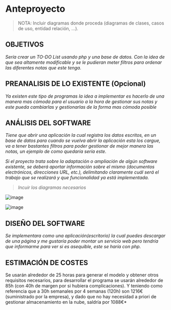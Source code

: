 # Anteproyecto

> NOTA: Incluir diagramas donde proceda (diagramas de clases, casos de uso, entidad relación, ...).

## OBJETIVOS

*Sería crear un TO-DO List usando php y una base de datos. Con la idea de que sea altamente modificable y se le pudieran meter filtros para ordenar las diferentes notas que este tenga.*

## PREANALISIS DE LO EXISTENTE (Opcional)

*Ya existen este tipo de programas la idea a implementar es hacerlo de una manera mas cómoda para el usuario a la hora de gestionar sus notas y este pueda cambiarlas y gestionarlas de la forma mas cómoda posible*

## ANÁLISIS DEL SOFTWARE

*Tiene que abrir una aplicación la cual registra los datos escritos, en un base de datos para cuando se vuelva abrir la aplicación esta los cargue, va a tener bastantes filtros para poder gestionar de mejor manera las notas, un ejemplo de como quedaría sería este.*

*Si el proyecto trata sobre la adaptación o ampliación de algún software existente, se deberá aportar información sobre el mismo (documentos electrónicos, direcciones URL, etc.), delimitando claramente cuál será el trabajo que se realizará y que funcionalidad ya está implementada.*

> *Incuir los diagramas necesarios*

![image](https://user-images.githubusercontent.com/114065586/226199774-3f9edd04-1310-4d17-88b8-494ade24e91d.png)

![image](https://user-images.githubusercontent.com/114065586/226200107-187418a4-493c-4df4-9216-1057085cee6a.png)

## DISEÑO DEL SOFTWARE

*Se implementara como una aplicación(escritorio) la cual puedes descargar de una página y me gustaría poder montar un servicio web pero tendría que informarme para ver si es asequible, este se haría con php.*

## ESTIMACIÓN DE COSTES

Se usarán alrededor de 25 horas para generar el modelo y obtener otros requisitos necesarios, para desarrollar el programa se usarán alrededor de 85h (con 40h de margen por si hubiera complicaciones).
Y teniendo como referencia que a 30h semanales por 4 semanas (120h) son 1216€ (suministrado por la empresa), y dado que no hay necesidad a priori de gestionar almacenamiento en la nube, saldría por 1088€*
